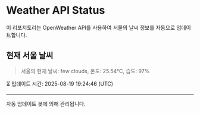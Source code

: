
# Weather API Status

이 리포지토리는 OpenWeather API를 사용하여 서울의 날씨 정보를 자동으로 업데이트합니다.

## 현재 서울 날씨
> 서울의 현재 날씨: few clouds, 온도: 25.54°C, 습도: 97%

⏳ 업데이트 시간: 2025-08-19 19:24:46 (UTC)

---
자동 업데이트 봇에 의해 관리됩니다.
